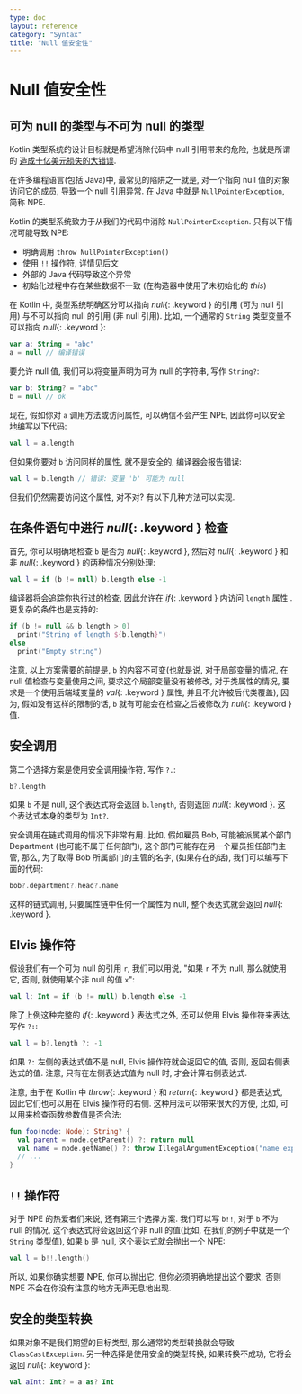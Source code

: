 ```yaml
---
type: doc
layout: reference
category: "Syntax"
title: "Null 值安全性"
---
```


# Null 值安全性

## 可为 null 的类型与不可为 null 的类型

Kotlin 类型系统的设计目标就是希望消除代码中 null 引用带来的危险, 也就是所谓的 [造成十亿美元损失的大错误](http://en.wikipedia.org/wiki/Tony_Hoare#Apologies_and_retractions).

在许多编程语言(包括 Java)中, 最常见的陷阱之一就是, 对一个指向 null 值的对象访问它的成员, 导致一个 null 引用异常. 在 Java 中就是 `NullPointerException`, 简称 NPE.

Kotlin 的类型系统致力于从我们的代码中消除 `NullPointerException`. 只有以下情况可能导致 NPE:

* 明确调用 `throw NullPointerException()`
* 使用 `!!` 操作符, 详情见后文
* 外部的 Java 代码导致这个异常
* 初始化过程中存在某些数据不一致 (在构造器中使用了未初始化的 *this*)

在 Kotlin 中, 类型系统明确区分可以指向 *null*{: .keyword } 的引用 (可为 null 引用) 与不可以指向 null 的引用 (非 null 引用).
比如, 一个通常的 `String` 类型变量不可以指向 *null*{: .keyword }:

``` kotlin
var a: String = "abc"
a = null // 编译错误
```

要允许 null 值, 我们可以将变量声明为可为 null 的字符串, 写作 `String?`:

``` kotlin
var b: String? = "abc"
b = null // ok
```

现在, 假如你对 `a` 调用方法或访问属性, 可以确信不会产生 NPE, 因此你可以安全地编写以下代码:

``` kotlin
val l = a.length
```

但如果你要对 `b` 访问同样的属性, 就不是安全的, 编译器会报告错误:

``` kotlin
val l = b.length // 错误: 变量 'b' 可能为 null
```

但我们仍然需要访问这个属性, 对不对? 有以下几种方法可以实现.

## 在条件语句中进行 *null*{: .keyword } 检查

首先, 你可以明确地检查 `b` 是否为 *null*{: .keyword }, 然后对 *null*{: .keyword } 和非 *null*{: .keyword } 的两种情况分别处理:

``` kotlin
val l = if (b != null) b.length else -1
```

编译器将会追踪你执行过的检查, 因此允许在 *if*{: .keyword } 内访问 `length` 属性 .
更复杂的条件也是支持的:

``` kotlin
if (b != null && b.length > 0)
  print("String of length ${b.length}")
else
  print("Empty string")
```

注意, 以上方案需要的前提是, `b` 的内容不可变(也就是说, 对于局部变量的情况, 在 null 值检查与变量使用之间, 要求这个局部变量没有被修改, 对于类属性的情况, 要求是一个使用后端域变量的 *val*{: .keyword } 属性, 并且不允许被后代类覆盖), 因为, 假如没有这样的限制的话, `b` 就有可能会在检查之后被修改为 *null*{: .keyword } 值.

## 安全调用

第二个选择方案是使用安全调用操作符, 写作 `?.`:

``` kotlin
b?.length
```
如果 `b` 不是 null, 这个表达式将会返回 `b.length`, 否则返回 *null*{: .keyword }. 这个表达式本身的类型为 `Int?`.

安全调用在链式调用的情况下非常有用. 比如, 假如雇员 Bob, 可能被派属某个部门 Department (也可能不属于任何部门), 这个部门可能存在另一个雇员担任部门主管, 那么, 为了取得 Bob 所属部门的主管的名字, (如果存在的话), 我们可以编写下面的代码:

``` kotlin
bob?.department?.head?.name
```

这样的链式调用, 只要属性链中任何一个属性为 null, 整个表达式就会返回 *null*{: .keyword }.

## Elvis 操作符

假设我们有一个可为 null 的引用 `r`, 我们可以用说, "如果 `r` 不为 null, 那么就使用它, 否则, 就使用某个非 null 的值 `x`":

``` kotlin
val l: Int = if (b != null) b.length else -1
```

除了上例这种完整的 *if*{: .keyword } 表达式之外, 还可以使用 Elvis 操作符来表达, 写作 `?:`:

``` kotlin
val l = b?.length ?: -1
```

如果 `?:` 左侧的表达式值不是 null, Elvis 操作符就会返回它的值, 否则, 返回右侧表达式的值.
注意, 只有在左侧表达式值为 null 时, 才会计算右侧表达式.

注意, 由于在 Kotlin 中 *throw*{: .keyword } 和 *return*{: .keyword } 都是表达式, 因此它们也可以用在 Elvis 操作符的右侧. 这种用法可以带来很大的方便, 比如, 可以用来检查函数参数值是否合法:

``` kotlin
fun foo(node: Node): String? {
  val parent = node.getParent() ?: return null
  val name = node.getName() ?: throw IllegalArgumentException("name expected")
  // ...
}
```

## `!!` 操作符

对于 NPE 的热爱者们来说, 还有第三个选择方案. 我们可以写 `b!!`, 对于 `b` 不为 null 的情况, 这个表达式将会返回这个非 null 的值(比如, 在我们的例子中就是一个 `String` 类型值), 如果 `b` 是 null, 这个表达式就会抛出一个 NPE:

``` kotlin
val l = b!!.length()
```

所以, 如果你确实想要 NPE, 你可以抛出它, 但你必须明确地提出这个要求, 否则 NPE 不会在你没有注意的地方无声无息地出现.

## 安全的类型转换

如果对象不是我们期望的目标类型, 那么通常的类型转换就会导致 `ClassCastException`.
另一种选择是使用安全的类型转换, 如果转换不成功, 它将会返回 *null*{: .keyword }:

``` kotlin
val aInt: Int? = a as? Int
```

